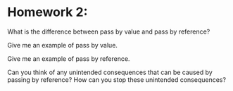 # Homework 2:

What is the difference between pass by value and pass by reference?

Give me an example of pass by value.

Give me an example of pass by reference.

Can you think of any unintended consequences that can be caused by passing by reference? How can you stop these unintended consequences?
